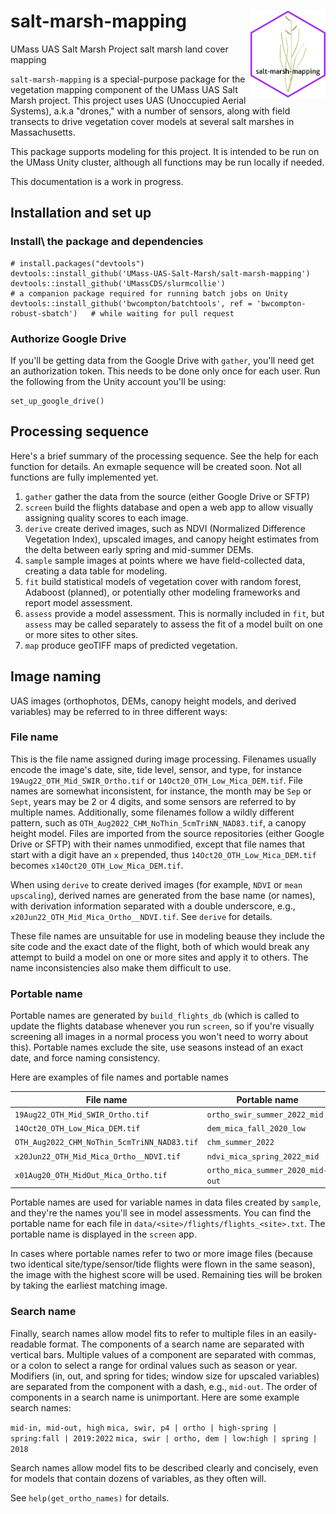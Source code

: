 # salt-marsh-mapping <a href="https://github.com/UMass-UAS-Salt-Marsh/salt-marsh-mapping/"><img src="man/figures/hexsticker.png" align="right" height="139"/></a>

UMass UAS Salt Marsh Project salt marsh land cover mapping

`salt-marsh-mapping` is a special-purpose package for the vegetation mapping component of the UMass
UAS Salt Marsh project. This project uses UAS (Unoccupied Aerial Systems), a.k.a "drones," with a
number of sensors, along with field transects to drive vegetation cover models at several salt
marshes in Massachusetts.

This package supports modeling for this project. It is intended to be run on the UMass Unity
cluster, although all functions may be run locally if needed.

This documentation is a work in progress.

## Installation and set up

### Install\ the package and dependencies

```
# install.packages("devtools")
devtools::install_github('UMass-UAS-Salt-Marsh/salt-marsh-mapping')
devtools::install_github('UMassCDS/slurmcollie')                                    # a companion package required for running batch jobs on Unity
devtools::install_github('bwcompton/batchtools', ref = 'bwcompton-robust-sbatch')   # while waiting for pull request

```

### Authorize Google Drive

If you'll be getting data from the Google Drive with `gather`, you'll need get an 
authorization token. This needs to be done only once for each user. Run the following
from the Unity account you'll be using:

```
set_up_google_drive()
```

## Processing sequence

Here's a brief summary of the processing sequence. See the help for each function for details.
An exmaple sequence will be created soon. Not all functions are fully implemented yet.

1. `gather` gather the data from the source (either Google Drive or SFTP)
2. `screen` build the flights database and open a web app to allow visually assigning quality
   scores to each image.
3. `derive` create derived images, such as NDVI (Normalized Difference Vegetation Index), upscaled
   images, and canopy height estimates from the delta between early spring and mid-summer DEMs.
4. `sample` sample images at points where we have field-collected data, creating a data table 
   for modeling.
5. `fit` build statistical models of vegetation cover with random forest, Adaboost (planned), or
   potentially other modeling frameworks and report model assessment.
6. `assess` provide a model assessment. This is normally included in `fit`, but `assess` may be
   called separately to assess the fit of a model built on one or more sites to other sites.
7. `map` produce geoTIFF maps of predicted vegetation. 

## Image naming

UAS images (orthophotos, DEMs, canopy height models, and derived variables) may be referred to in
three different ways:

### File name 

This is the file name assigned during image processing. Filenames usually encode the
image's date, site, tide level, sensor, and type, for instance `19Aug22_OTH_Mid_SWIR_Ortho.tif` or
`14Oct20_OTH_Low_Mica_DEM.tif`. File names are somewhat inconsistent, for instance,
the month may be `Sep` or `Sept`, years may be 2 or 4 digits, and some sensors are referred to by
multiple names. Additionally, some filenames follow a wildly different pattern, such as
`OTH_Aug2022_CHM_NoThin_5cmTriNN_NAD83.tif`, a canopy height model. Files are imported from the
source repositories (either Google Drive or SFTP) with their names unmodified, except that file
names that start with a digit have an `x` prepended, thus `14Oct20_OTH_Low_Mica_DEM.tif` becomes
`x14Oct20_OTH_Low_Mica_DEM.tif`.

When using `derive` to create derived images (for example, `NDVI` or `mean upscaling`), derived names
are generated from the base name (or names), with derivation information separated with a double
underscore, e.g., `x20Jun22_OTH_Mid_Mica_Ortho__NDVI.tif`. See `derive` for details.

These file names are unsuitable for use in modeling beause they include the site
code and the exact date of the flight, both of which would break any attempt to build a model on 
one or more sites and apply it to others. The name inconsistencies also make them difficult to use.

### Portable name

Portable names are generated by `build_flights_db` (which is called to update the flights database
whenever you run `screen`, so if you're visually screening all images in a normal process you won't
need to worry about this). Portable names exclude the site, use seasons instead of an exact date,
and force naming consistency.

Here are examples of file names and portable names

File name | Portable name
---|---
`19Aug22_OTH_Mid_SWIR_Ortho.tif` | `ortho_swir_summer_2022_mid`
`14Oct20_OTH_Low_Mica_DEM.tif` | `dem_mica_fall_2020_low`
`OTH_Aug2022_CHM_NoThin_5cmTriNN_NAD83.tif` | `chm_summer_2022`
`x20Jun22_OTH_Mid_Mica_Ortho__NDVI.tif` | `ndvi_mica_spring_2022_mid`
`x01Aug20_OTH_MidOut_Mica_Ortho.tif` | `ortho_mica_summer_2020_mid-out`

Portable names are used for variable names in data files created by `sample`, and they're the names
you'll see in model assessments. You can find the portable name for each file in
`data/<site>/flights/flights_<site>.txt`. The portable name is displayed in the `screen` app.

In cases where portable names refer to two or more image files (because two identical 
site/type/sensor/tide flights were flown in the same season), the image with the highest score will
be used. Remaining ties will be broken by taking the earliest matching image.

### Search name

Finally, search names allow model fits to refer to multiple files in an easily-readable format.
The components of a search name are separated with vertical bars. Multiple values of a component
are separated with commas, or a colon to select a range for ordinal values such as season or year.
Modifiers (in, out, and spring for tides; window size for upscaled variables) are separated from
the component with a dash, e.g., `mid-out`. The order of components in a search name is unimportant. 
Here are some example search names:

`mid-in, mid-out, high`
`mica, swir, p4 | ortho | high-spring | spring:fall | 2019:2022`
`mica, swir | ortho, dem | low:high | spring | 2018`

Search names allow model fits to be described clearly and concisely, even for models that contain
dozens of variables, as they often will.

See `help(get_ortho_names)` for details.

